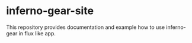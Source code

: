 # inferno-gear-site
This repository provides documentation and example how to use inferno-gear in flux like app.
